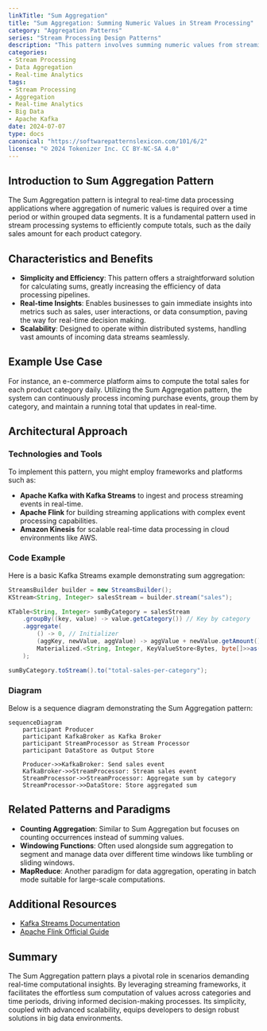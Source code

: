```yaml
---
linkTitle: "Sum Aggregation"
title: "Sum Aggregation: Summing Numeric Values in Stream Processing"
category: "Aggregation Patterns"
series: "Stream Processing Design Patterns"
description: "This pattern involves summing numeric values from streaming events over time or within groups, providing a means to compute totals such as daily sales per product category."
categories:
- Stream Processing
- Data Aggregation
- Real-time Analytics
tags:
- Stream Processing
- Aggregation
- Real-time Analytics
- Big Data
- Apache Kafka
date: 2024-07-07
type: docs
canonical: "https://softwarepatternslexicon.com/101/6/2"
license: "© 2024 Tokenizer Inc. CC BY-NC-SA 4.0"
---
```


## Introduction to Sum Aggregation Pattern

The Sum Aggregation pattern is integral to real-time data processing applications where aggregation of numeric values is required over a time period or within grouped data segments. It is a fundamental pattern used in stream processing systems to efficiently compute totals, such as the daily sales amount for each product category.

## Characteristics and Benefits

- **Simplicity and Efficiency**: This pattern offers a straightforward solution for calculating sums, greatly increasing the efficiency of data processing pipelines.
- **Real-time Insights**: Enables businesses to gain immediate insights into metrics such as sales, user interactions, or data consumption, paving the way for real-time decision making.
- **Scalability**: Designed to operate within distributed systems, handling vast amounts of incoming data streams seamlessly.
  
## Example Use Case

For instance, an e-commerce platform aims to compute the total sales for each product category daily. Utilizing the Sum Aggregation pattern, the system can continuously process incoming purchase events, group them by category, and maintain a running total that updates in real-time.

## Architectural Approach

### Technologies and Tools

To implement this pattern, you might employ frameworks and platforms such as:

- **Apache Kafka with Kafka Streams** to ingest and process streaming events in real-time.
- **Apache Flink** for building streaming applications with complex event processing capabilities.
- **Amazon Kinesis** for scalable real-time data processing in cloud environments like AWS.

### Code Example

Here is a basic Kafka Streams example demonstrating sum aggregation:

```java
StreamsBuilder builder = new StreamsBuilder();
KStream<String, Integer> salesStream = builder.stream("sales");

KTable<String, Integer> sumByCategory = salesStream
    .groupBy((key, value) -> value.getCategory()) // Key by category
    .aggregate(
        () -> 0, // Initializer
        (aggKey, newValue, aggValue) -> aggValue + newValue.getAmount(), // Aggregator
        Materialized.<String, Integer, KeyValueStore<Bytes, byte[]>>as("sum-store")
    );

sumByCategory.toStream().to("total-sales-per-category");
```

### Diagram

Below is a sequence diagram demonstrating the Sum Aggregation pattern:

```mermaid
sequenceDiagram
    participant Producer
    participant KafkaBroker as Kafka Broker
    participant StreamProcessor as Stream Processor
    participant DataStore as Output Store
    
    Producer->>KafkaBroker: Send sales event
    KafkaBroker->>StreamProcessor: Stream sales event
    StreamProcessor->>StreamProcessor: Aggregate sum by category
    StreamProcessor->>DataStore: Store aggregated sum
```

## Related Patterns and Paradigms

- **Counting Aggregation**: Similar to Sum Aggregation but focuses on counting occurrences instead of summing values.
- **Windowing Functions**: Often used alongside sum aggregation to segment and manage data over different time windows like tumbling or sliding windows.
- **MapReduce**: Another paradigm for data aggregation, operating in batch mode suitable for large-scale computations.

## Additional Resources

- [Kafka Streams Documentation](https://kafka.apache.org/documentation/streams/)
- [Apache Flink Official Guide](https://flink.apache.org/learn-flink)

## Summary

The Sum Aggregation pattern plays a pivotal role in scenarios demanding real-time computational insights. By leveraging streaming frameworks, it facilitates the effortless sum computation of values across categories and time periods, driving informed decision-making processes. Its simplicity, coupled with advanced scalability, equips developers to design robust solutions in big data environments.
